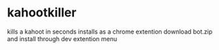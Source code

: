 # kahootkiller
kills a kahoot in seconds
installs as a chrome extention
download bot.zip and install through dev extention menu
